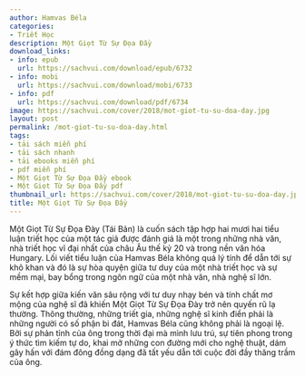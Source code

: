 ```yaml
---
author: Hamvas Béla
categories:
- Triết Học
description: Một Giọt Từ Sự Đọa Đầy
download_links:
- info: epub
  url: https://sachvui.com/download/epub/6732
- info: mobi
  url: https://sachvui.com/download/mobi/6733
- info: pdf
  url: https://sachvui.com/download/pdf/6734
image: https://sachvui.com/cover/2018/mot-giot-tu-su-doa-day.jpg
layout: post
permalink: /mot-giot-tu-su-doa-day.html
tags:
- tải sách miễn phí
- tải sách nhanh
- tải ebooks miễn phí
- pdf miễn phí
- Một Giọt Từ Sự Đọa Đầy ebook
- Một Giọt Từ Sự Đọa Đầy pdf
thumbnail_url: https://sachvui.com/cover/2018/mot-giot-tu-su-doa-day.jpg
title: Một Giọt Từ Sự Đọa Đầy
---
```


 <div class="item-desc text-justify"> <p>Một Giọt Từ Sự Đọa Đày (Tái Bản) là cuốn sách tập hợp hai mươi hai tiểu luận triết học của một tác giả được đánh giá là một trong những nhà văn, nhà triết học vĩ đại nhất của châu Âu thế kỷ 20 và trong nền văn hóa Hungary. Lối viết tiểu luận của Hamvas Béla không quá lý tính để dẫn tới sự khô khan và đó là sự hòa quyện giữa tư duy của một nhà triết học và sự mềm mại, bay bổng trong ngôn ngữ của một nhà văn, nhà nghệ sĩ lớn.</p><p>Sự kết hợp giữa kiến văn sâu rộng với tư duy nhạy bén và tính chất mơ mộng của nghệ sĩ đã khiến Một Giọt Từ Sự Đọa Đày trở nên quyến rũ lạ thường. Thông thường, những triết gia, những nghệ sĩ kinh điển phải là những người có số phận bi đát, Hamvas Béla cũng không phải là ngoại lệ. Bởi sự phản tỉnh của ông trong thời đại mà mình lưu trú, sự tiên phong trong ý thức tìm kiếm tự do, khai mở những con đường mới cho nghệ thuật, dám gây hấn với đám đông đồng dạng đã tất yếu dẫn tới cuộc đời đầy thăng trầm của ông.</p> </div>